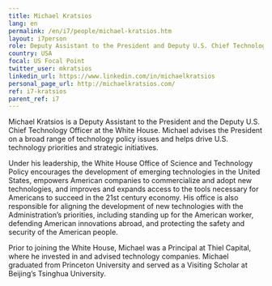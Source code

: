 ```yaml
---
title: Michael Kratsios
lang: en
permalink: /en/i7/people/michael-kratsios.htm
layout: i7person
role: Deputy Assistant to the President and Deputy U.S. Chief Technology Officer
country: USA
focal: US Focal Point
twitter_user: mkratsios
linkedin_url: https://www.linkedin.com/in/michaelkratsios
personal_page_url: http://michaelkratsios.com/
ref: i7-kratsios
parent_ref: i7
---
```

Michael Kratsios is a Deputy Assistant to the President and the Deputy U.S. Chief Technology Officer at the White House. Michael advises the President on a broad range of technology policy issues and helps drive U.S. technology priorities and strategic initiatives. 

Under his leadership, the White House Office of Science and Technology Policy encourages the development of emerging technologies in the United States, empowers American companies to commercialize and adopt new technologies, and improves and expands access to the tools necessary for Americans to succeed in the 21st century economy. His office is also responsible for aligning the development of new technologies with the Administration’s priorities, including standing up for the American worker, defending American innovations abroad, and protecting the safety and security of the American people. 

Prior to joining the White House, Michael was a Principal at Thiel Capital, where he invested in and advised technology companies. Michael graduated from Princeton University and served as a Visiting Scholar at Beijing’s Tsinghua University.